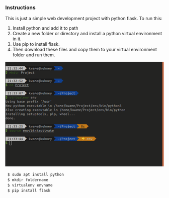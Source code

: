 ### Instructions
This is just a simple web development project with python flask.
To run this:
1. Install python and add it to path
2. Create a new folder or directory and install a python virtual environment in it. 
3. Use pip to install flask.
4. Then download these files and copy them to your virtual environment folder and run them.

![Screenshot](https://github.com/kwamito/first1/blob/master/gitpic?raw=true)


```bash
 $ sudo apt install python
 $ mkdir foldername
 $ virtualenv envname
 $ pip install flask
```

